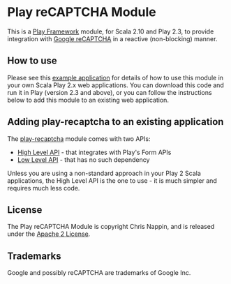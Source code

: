 Play reCAPTCHA Module
=====================

This is a [Play Framework](http://www.playframework.com) module, for Scala 2.10 and Play 2.3, to provide integration 
with [Google reCAPTCHA](http://www.google.com/recaptcha) in a reactive (non-blocking) manner.

How to use
----------
Please see this [example application](http://www.github.com/chrisnappin/play-recaptcha-example) for details of
how to use this module in your own Scala Play 2.x web applications. You can download this code and run it in Play
(version 2.3 and above), or you can follow the instructions below to add this module to an existing web application.

Adding play-recaptcha to an existing application
------------------------------------------------
The [play-recaptcha](https://github.com/chrisnappin/play-recaptcha) module comes with two APIs:
* [High Level API](high-level-api.md) - that integrates with Play's Form APIs
* [Low Level API](low-level-api.md) - that has no such dependency

Unless you are using a non-standard approach in your Play 2 Scala applications, the High Level API is the one to use - 
it is much simpler and requires much less code.

License
-------

The Play reCAPTCHA Module is copyright Chris Nappin, and is released under the 
[Apache 2 License](http://www.apache.org/licenses/LICENSE-2.0).

Trademarks
----------
Google and possibly reCAPTCHA are trademarks of Google Inc.

